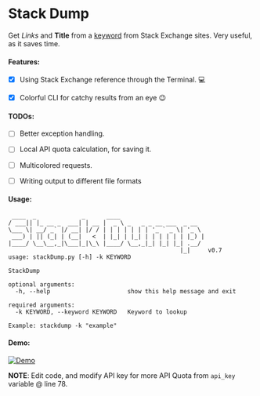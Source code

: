 # Stack Dump
Get _Links_ and **Title** from a <u>keyword</u> from Stack Exchange sites. Very useful, as it saves time. 


#### Features:

- [x] Using Stack Exchange reference through the Terminal. :computer:
- [x] Colorful CLI for catchy results from an eye :wink:


#### TODOs:
- [ ] Better exception handling.
- [ ] Local API quota calculation, for saving it.
- [ ] Multicolored requests.
- [ ] Writing output to different file formats


#### Usage:

```
 ____  _             _      ____
/ ___|| |_ __ _  ___| | __ |  _ \ _   _ _ __ ___  _ __
\___ \| __/ _` |/ __| |/ / | | | | | | | '_ ` _ \| '_ \
 ___) | || (_| | (__|   <  | |_| | |_| | | | | | | |_) |
|____/ \__\__,_|\___|_|\_\ |____/ \__,_|_| |_| |_| .__/
                                                 |_|     v0.7
usage: stackDump.py [-h] -k KEYWORD

StackDump

optional arguments:
  -h, --help                      show this help message and exit

required arguments:
  -k KEYWORD, --keyword KEYWORD   Keyword to lookup

Example: stackdump -k "example"
```

#### Demo:

[![Demo](https://asciinema.org/a/264650.svg)](https://asciinema.org/a/264650?autoplay=1)

**NOTE**: Edit code, and modify API key for more API Quota from `api_key` variable @ line 78.
